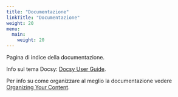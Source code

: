 ```yaml
---
title: "Documentazione"
linkTitle: "Documentazione"
weight: 20
menu:
  main:
    weight: 20
---
```


Pagina di indice della documentazione.


Info sul tema Docsy: [Docsy User Guide](https://docsy.dev/docs/).

Per info su come organizzare al meglio la documentazione vedere [Organizing Your Content](https://docsy.dev/docs/best-practices/organizing-content/).


